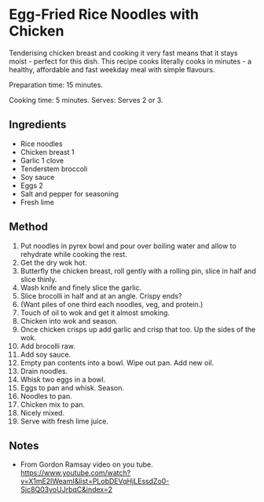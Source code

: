 # Egg-Fried Rice Noodles with Chicken

Tenderising chicken breast and cooking it very fast means that it stays moist - perfect for this dish. This recipe cooks literally cooks in minutes - a healthy, affordable and fast weekday meal with simple flavours.

Preparation time: 15 minutes.

Cooking time: 5 minutes. Serves: Serves 2 or 3.

## Ingredients

- Rice noodles
- Chicken breast 1
- Garlic 1 clove
- Tenderstem broccoli
- Soy sauce
- Eggs 2
- Salt and pepper for seasoning
- Fresh lime

## Method

1. Put noodles in pyrex bowl and pour over boiling water and allow to rehydrate while cooking the rest.
1. Get the dry wok hot. 
1. Butterfly the chicken breast, roll gently with a rolling pin, slice in half and slice thinly.
1. Wash knife and finely slice the garlic.
1. Slice brocolli in half and at an angle. Crispy ends?
1. (Want piles of one third each noodles, veg, and protein.)
1. Touch of oil to wok and get it almost smoking.
1. Chicken into wok and season.
1. Once chicken crisps up add garlic and crisp that too. Up the sides of the wok.
1. Add brocolli raw.
1. Add soy sauce.
1. Empty pan contents into a bowl. Wipe out pan. Add new oil.
1. Drain noodles.
1. Whisk two eggs in a bowl.
1. Eggs to pan and whisk. Season.
1. Noodles to pan.
1. Chicken mix to pan.
1. Nicely mixed.
1. Serve with fresh lime juice.

## Notes

- From Gordon Ramsay video on you tube.
https://www.youtube.com/watch?v=X1mE2IWeamI&list=PLobDEVqHjLEssdZo0-Sjc8Q03yoUJrbqC&index=2

